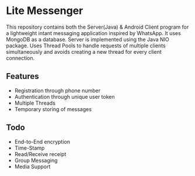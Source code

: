 Lite Messenger
======

This repository contains both the Server(Java) & Android Client program for a lightweight intant messaging application inspired by WhatsApp. It uses MongoDB as a database. Server is implemented using the Java NIO package. Uses Thread Pools to handle requests of multiple clients simultaneously and avoids creating a new thread for every client connection.   

## Features 
* Registration through phone number
* Authentication through unique user token
* Multiple Threads
* Temporary storing of messages

## Todo
* End-to-End encryption
* Time-Stamp
* Read/Receive receipt
* Group Messaging
* Media Support
